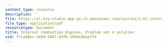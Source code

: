 ```yaml
---
content_type: resource
description: ''
file: https://ol-ocw-studio-app-qa.s3.amazonaws.com/courses/2-61-internal-combustion-engines-spring-2017/f7cad8ec3e9d5687d4f019b4e46ae2f4_MIT2_61S17_ps4_soln.pdf
file_type: application/pdf
resourcetype: Document
title: Internal Combustion Engines, Problem set 4 solution
uid: f7cad8ec-3e9d-5687-d4f0-19b4e46ae2f4
---
```

